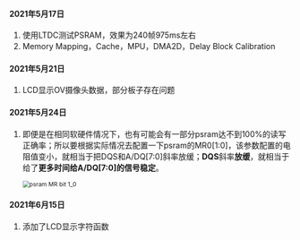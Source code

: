 #### 2021年5月17日

1. 使用LTDC测试PSRAM，效果为240帧975ms左右
2. Memory Mapping，Cache，MPU，DMA2D，Delay Block Calibration



#### 2021年5月21日

1. LCD显示OV摄像头数据，部分板子存在问题



#### 2021年5月24日

1. 即便是在相同软硬件情况下，也有可能会有一部分psram达不到100%的读写正确率；所以要根据实际情况去配置一下psram的MR0[1:0]，该参数配置的电阻值变小，就相当于把DQS和A/DQ[7:0]斜率放缓；**DQS**斜率**放缓**，就相当于给了**更多时间给A/DQ[7:0]的信号稳定**。

   <img src="C:\Users\odin\Pictures\md_picture\psram\psram MR bit 1_0.PNG" alt="psram MR bit 1_0" style="zoom:75%;" />

#### 2021年6月15日

1. 添加了LCD显示字符函数
